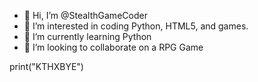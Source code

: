 - 👋 Hi, I’m @StealthGameCoder
- 👀 I’m interested in coding Python, HTML5, and games.
- 🌱 I’m currently learning Python
- 💞️ I’m looking to collaborate on a RPG Game

<!---
StealthGameCoder/StealthGameCoder is a ✨ special ✨ repository because its `README.md` (this file) appears on your GitHub profile.
You can click the Preview link to take a look at your changes.
--->
print("KTHXBYE")
